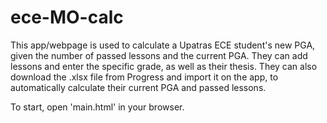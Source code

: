 # ece-MO-calc
This app/webpage is used to calculate a Upatras ECE student's new PGA, given the number of passed lessons and the current PGA. They can add lessons and enter the specific grade, as well as their thesis. They can also download the .xlsx file from Progress and import it on the app, to automatically calculate their current PGA and passed lessons.

To start, open 'main.html' in your browser.
